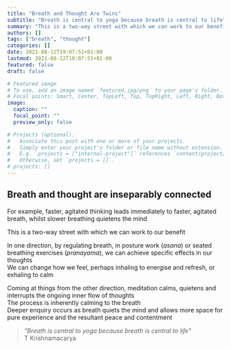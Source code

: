 ```yaml
---
title: "Breath and Thought Are Twins"
subtitle: "Breath is central to yoga because breath is central to life"
summary: "This is a two-way street with which we can work to our benefit"
authors: []
tags: ["breath", "thought"]
categories: []
date: 2021-08-12T19:07:51+01:00
lastmod: 2021-08-12T19:07:51+01:00
featured: false
draft: false

# Featured image
# To use, add an image named `featured.jpg/png` to your page's folder.
# Focal points: Smart, Center, TopLeft, Top, TopRight, Left, Right, BottomLeft, Bottom, BottomRight.
image:
  caption: ""
  focal_point: ""
  preview_only: false

# Projects (optional).
#   Associate this post with one or more of your projects.
#   Simply enter your project's folder or file name without extension.
#   E.g. `projects = ["internal-project"]` references `content/project/deep-learning/index.md`.
#   Otherwise, set `projects = []`.
# projects: []
---
```

## Breath and thought are inseparably connected

For example, faster, agitated thinking leads immediately
to faster, agitated breath, whilst slower breathing
quietens the mind

This is a two-way street with which we can work to our benefit

In one direction, by regulating breath, in posture work
(*asana*) or seated breathing exercises (*pranayama*), we
can achieve specific effects in our thoughts\
We can change how we feel, perhaps inhaling to
energise and refresh, or exhaling to calm

Coming at things from the other direction, meditation
calms, quietens and interrupts the ongoing inner flow of
thoughts\
The process is inherently calming to the breath\
Deeper enquiry occurs as breath quiets the mind and
allows more space for pure experience and the
resultant peace and contentment

>*"Breath is central to yoga because breath is central to life"*\
>T Krishnamacarya
